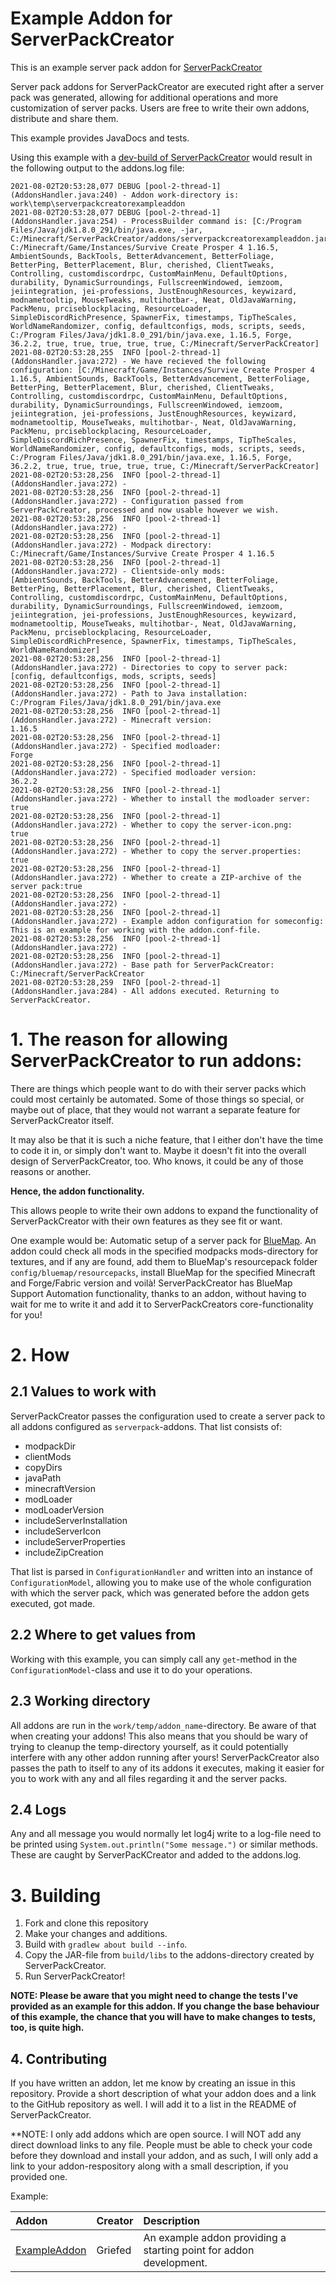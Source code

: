 # Example Addon for ServerPackCreator

This is an example server pack addon for [ServerPackCreator](https://github.com/Griefed/ServerPackCreator)

Server pack addons for ServerPackCreator are executed right after a server pack was generated, allowing for additional
operations and more customization of server packs. Users are free to write their own addons, distribute and share them.

This example provides JavaDocs and tests.

Using this example with a [dev-build of ServerPackCreator](https://git.griefed.de/Griefed/ServerPackCreator/-/pipelines?page=1&scope=all&ref=webservice) would result in the following output to the addons.log file:

```
2021-08-02T20:53:28,077 DEBUG [pool-2-thread-1] (AddonsHandler.java:240) - Addon work-directory is: work\temp\serverpackcreatorexampleaddon
2021-08-02T20:53:28,077 DEBUG [pool-2-thread-1] (AddonsHandler.java:254) - ProcessBuilder command is: [C:/Program Files/Java/jdk1.8.0_291/bin/java.exe, -jar, C:/Minecraft/ServerPackCreator/addons/serverpackcreatorexampleaddon.jar, C:/Minecraft/Game/Instances/Survive Create Prosper 4 1.16.5, AmbientSounds, BackTools, BetterAdvancement, BetterFoliage, BetterPing, BetterPlacement, Blur, cherished, ClientTweaks, Controlling, customdiscordrpc, CustomMainMenu, DefaultOptions, durability, DynamicSurroundings, FullscreenWindowed, iemzoom, jeiintegration, jei-professions, JustEnoughResources, keywizard, modnametooltip, MouseTweaks, multihotbar-, Neat, OldJavaWarning, PackMenu, prciseblockplacing, ResourceLoader, SimpleDiscordRichPresence, SpawnerFix, timestamps, TipTheScales, WorldNameRandomizer, config, defaultconfigs, mods, scripts, seeds, C:/Program Files/Java/jdk1.8.0_291/bin/java.exe, 1.16.5, Forge, 36.2.2, true, true, true, true, true, C:/Minecraft/ServerPackCreator]
2021-08-02T20:53:28,255  INFO [pool-2-thread-1] (AddonsHandler.java:272) - We have recieved the following configuration: [C:/Minecraft/Game/Instances/Survive Create Prosper 4 1.16.5, AmbientSounds, BackTools, BetterAdvancement, BetterFoliage, BetterPing, BetterPlacement, Blur, cherished, ClientTweaks, Controlling, customdiscordrpc, CustomMainMenu, DefaultOptions, durability, DynamicSurroundings, FullscreenWindowed, iemzoom, jeiintegration, jei-professions, JustEnoughResources, keywizard, modnametooltip, MouseTweaks, multihotbar-, Neat, OldJavaWarning, PackMenu, prciseblockplacing, ResourceLoader, SimpleDiscordRichPresence, SpawnerFix, timestamps, TipTheScales, WorldNameRandomizer, config, defaultconfigs, mods, scripts, seeds, C:/Program Files/Java/jdk1.8.0_291/bin/java.exe, 1.16.5, Forge, 36.2.2, true, true, true, true, true, C:/Minecraft/ServerPackCreator]
2021-08-02T20:53:28,256  INFO [pool-2-thread-1] (AddonsHandler.java:272) - 
2021-08-02T20:53:28,256  INFO [pool-2-thread-1] (AddonsHandler.java:272) - Configuration passed from ServerPackCreator, processed and now usable however we wish.
2021-08-02T20:53:28,256  INFO [pool-2-thread-1] (AddonsHandler.java:272) - 
2021-08-02T20:53:28,256  INFO [pool-2-thread-1] (AddonsHandler.java:272) - Modpack directory:                                 C:/Minecraft/Game/Instances/Survive Create Prosper 4 1.16.5
2021-08-02T20:53:28,256  INFO [pool-2-thread-1] (AddonsHandler.java:272) - Clientside-only mods:                              [AmbientSounds, BackTools, BetterAdvancement, BetterFoliage, BetterPing, BetterPlacement, Blur, cherished, ClientTweaks, Controlling, customdiscordrpc, CustomMainMenu, DefaultOptions, durability, DynamicSurroundings, FullscreenWindowed, iemzoom, jeiintegration, jei-professions, JustEnoughResources, keywizard, modnametooltip, MouseTweaks, multihotbar-, Neat, OldJavaWarning, PackMenu, prciseblockplacing, ResourceLoader, SimpleDiscordRichPresence, SpawnerFix, timestamps, TipTheScales, WorldNameRandomizer]
2021-08-02T20:53:28,256  INFO [pool-2-thread-1] (AddonsHandler.java:272) - Directories to copy to server pack:                [config, defaultconfigs, mods, scripts, seeds]
2021-08-02T20:53:28,256  INFO [pool-2-thread-1] (AddonsHandler.java:272) - Path to Java installation:                         C:/Program Files/Java/jdk1.8.0_291/bin/java.exe
2021-08-02T20:53:28,256  INFO [pool-2-thread-1] (AddonsHandler.java:272) - Minecraft version:                                 1.16.5
2021-08-02T20:53:28,256  INFO [pool-2-thread-1] (AddonsHandler.java:272) - Specified modloader:                               Forge
2021-08-02T20:53:28,256  INFO [pool-2-thread-1] (AddonsHandler.java:272) - Specified modloader version:                       36.2.2
2021-08-02T20:53:28,256  INFO [pool-2-thread-1] (AddonsHandler.java:272) - Whether to install the modloader server:           true
2021-08-02T20:53:28,256  INFO [pool-2-thread-1] (AddonsHandler.java:272) - Whether to copy the server-icon.png:               true
2021-08-02T20:53:28,256  INFO [pool-2-thread-1] (AddonsHandler.java:272) - Whether to copy the server.properties:             true
2021-08-02T20:53:28,256  INFO [pool-2-thread-1] (AddonsHandler.java:272) - Whether to create a ZIP-archive of the server pack:true
2021-08-02T20:53:28,256  INFO [pool-2-thread-1] (AddonsHandler.java:272) - 
2021-08-02T20:53:28,256  INFO [pool-2-thread-1] (AddonsHandler.java:272) - Example addon configuration for someconfig:        This is an example for working with the addon.conf-file.
2021-08-02T20:53:28,256  INFO [pool-2-thread-1] (AddonsHandler.java:272) - 
2021-08-02T20:53:28,256  INFO [pool-2-thread-1] (AddonsHandler.java:272) - Base path for ServerPackCreator:                   C:/Minecraft/ServerPackCreator
2021-08-02T20:53:28,259  INFO [pool-2-thread-1] (AddonsHandler.java:284) - All addons executed. Returning to ServerPackCreator.
```

# 1. The reason for allowing ServerPackCreator to run addons:

There are things which people want to do with their server packs which could most certainly be automated. Some of those
things so special, or maybe out of place, that they would not warrant a separate feature for ServerPackCreator itself.

It may also be that it is such a niche feature, that I either don't have the time to code it in, or simply don't want to.
Maybe it doesn't fit into the overall design of ServerPackCreator, too. Who knows, it could be any of those reasons or another.

**Hence, the addon functionality.**

This allows people to write their own addons to expand the functionality of ServerPackCreator with their own features as
they see fit or want.

One example would be: Automatic setup of a server pack for [BlueMap](https://www.curseforge.com/minecraft/mc-mods/bluemap).
An addon could check all mods in the specified modpacks mods-directory for textures, and if any are found, add them to
BlueMap's resourcepack folder `config/bluemap/resourcepacks`, install BlueMap for the specified Minecraft and Forge/Fabric
version and voilà! ServerPackCreator has BlueMap Support Automation functionality, thanks to an addon, without having to wait
for me to write it and add it to ServerPackCreators core-functionality for you!

# 2. How

## 2.1 Values to work with

ServerPackCreator passes the configuration used to create a server pack to all addons configured as `serverpack`-addons.
That list consists of:
* modpackDir
* clientMods
* copyDirs
* javaPath
* minecraftVersion
* modLoader
* modLoaderVersion
* includeServerInstallation
* includeServerIcon
* includeServerProperties
* includeZipCreation

That list is parsed in `ConfigurationHandler` and written into an instance of `ConfigurationModel`, allowing you to make use
of the whole configuration with which the server pack, which was generated before the addon gets executed, got made.

## 2.2 Where to get values from

Working with this example, you can simply call any `get`-method in the `ConfigurationModel`-class and use it to do your
operations.

## 2.3 Working directory

All addons are run in the <code>work/temp/addon_name</code>-directory. Be aware of that when creating your addons! This also means
that you should be wary of trying to cleanup the temp-directory yourself, as it could potentially interfere with any other
addon running after yours! 
ServerPackCreator also passes the path to itself to any of its addons it executes, making it easier for you to work with
any and all files regarding it and the server packs.

## 2.4 Logs

Any and all message you would normally let log4j write to a log-file need to be printed using `System.out.println("Some message.")`
or similar methods. These are caught by ServerPacKCreator and added to the addons.log.

# 3. Building

1. Fork and clone this repository
2. Make your changes and additions.
3. Build with `gradlew about build --info`.
4. Copy the JAR-file from `build/libs` to the addons-directory created by ServerPackCreator.
5. Run ServerPackCreator!

**NOTE: Please be aware that you might need to change the tests I've provided as an example for this addon. If you change the
base behaviour of this example, the chance that you will have to make changes to tests, too, is quite high.**

## 4. Contributing

If you have written an addon, let me know by creating an issue in this repository. Provide a short description of what your
addon does and a link to the GitHub repository as well. I will add it to a list in the README of ServerPackCreator.

**NOTE: I only add addons which are open source. I will NOT add any direct download links to any file. People must be able
to check your code before they download and install your addon, and as such, I will only add a link to your addon-respository
along with a small description, if you provided one.

Example:

| Addon | Creator | Description |
| :---- | :------ | :---------- |
| [ExampleAddon](https://github.com/Griefed/ServerPackCreatorExampleAddon) | Griefed | An example addon providing a starting point for addon development. |